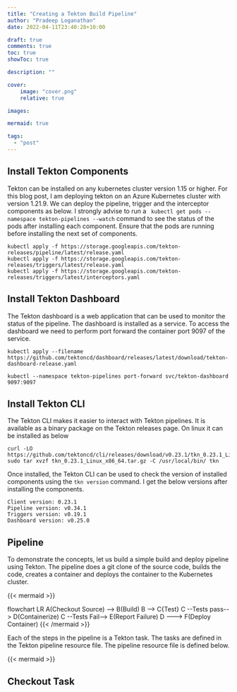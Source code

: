 ```yaml
---
title: "Creating a Tekton Build Pipeline"
author: "Pradeep Loganathan"
date: 2022-04-11T23:40:28+10:00

draft: true
comments: true
toc: true
showToc: true

description: ""

cover:
    image: "cover.png"
    relative: true

images:

mermaid: true

tags:
  - "post"
---
```


## Install Tekton Components

Tekton can be installed on any kubernetes cluster version 1.15 or higher. For this blog post, I am deploying tekton on an Azure Kubernetes cluster with version 1.21.9. We can deploy the pipeline, trigger and the interceptor components as below. I strongly advise to run a ``` kubectl get pods --namespace tekton-pipelines --watch``` command to see the status of the pods after installing each component. Ensure that the pods are running before installing the next set of components.

```shell
kubectl apply -f https://storage.googleapis.com/tekton-releases/pipeline/latest/release.yaml
kubectl apply -f https://storage.googleapis.com/tekton-releases/triggers/latest/release.yaml
kubectl apply -f https://storage.googleapis.com/tekton-releases/triggers/latest/interceptors.yaml
```

## Install Tekton Dashboard

The Tekton dashboard is a web application that can be used to monitor the status of the pipeline. The dashboard is installed as a service.  To access the dashboard we need to perform port forward the container port 9097 of the service.

```shell
kubectl apply --filename https://github.com/tektoncd/dashboard/releases/latest/download/tekton-dashboard-release.yaml

kubectl --namespace tekton-pipelines port-forward svc/tekton-dashboard 9097:9097
```

## Install Tekton CLI

The Tekton CLI makes it easier to interact with Tekton pipelines. It is available as a binary package on the Tekton releases page. On linux it can be installed as below

```shell
curl -LO https://github.com/tektoncd/cli/releases/download/v0.23.1/tkn_0.23.1_Linux_x86_64.tar.gz
sudo tar xvzf tkn_0.23.1_Linux_x86_64.tar.gz -C /usr/local/bin/ tkn
```

Once installed, the Tekton CLI can be used to check the version of installed components using the ```tkn version``` command. I get the below versions after installing the components.

```shell
Client version: 0.23.1
Pipeline version: v0.34.1
Triggers version: v0.19.1
Dashboard version: v0.25.0
```

## Pipeline

To demonstrate the concepts, let us build a simple build and deploy pipeline using Tekton. The pipeline does a git clone of the source code, builds the code, creates a container and deploys the container to the Kubernetes cluster.

{{< mermaid >}}

flowchart  LR
A(Checkout Source) --> B(Build)
B --> C{Test}
C --Tests pass--> D(Containerize)
C --Tests Fail--> E(Report Failure)
D ---> F(Deploy Container)
{{< /mermaid >}}

Each of the steps in the pipeline is a Tekton task. The tasks are defined in the Tekton pipeline resource file. The pipeline resource file is defined below.

{{< mermaid >}}

## Checkout Task
